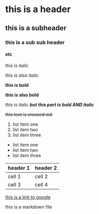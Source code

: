 # this is a header

## this is a subheader

### this is a sub sub header

#### etc


*this is italic*

_this is also italic_

__this is bold__

**this is also bold**

*this is italic __but this part is bold AND italic__*

~~this text is crossed out~~

1. list item one
2. list item two
3. list item three

* list item one
* list item two
* list item three

header 1 | header 2
---------|----------
cell 1 | cell 2
cell 3 | cell 4

[this is a link to google](www.google.com)

this is a markdown file
